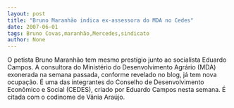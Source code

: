 ```yaml
---
layout: post
title: "Bruno Maranhão indica ex-assessora do MDA no Cedes"
date: 2007-06-01
tags: Bruno Covas,maranhão,Mercedes,sindicato
author: None
---
```

O petista Bruno&nbsp;Maranh&atilde;o tem mesmo prest&iacute;gio junto ao socialista Eduardo Campos.
A consultora do Minist&eacute;rio do Desenvolvimento Agr&aacute;rio (MDA) exonerada na semana passada, conforme revelado no blog, j&aacute; tem nova ocupa&ccedil;&atilde;o. 
&Eacute; uma das integrantes do Conselho de Desenvolvimento Econ&ocirc;mico e Social (CEDES), criado por Eduardo Campos nesta semana. &Eacute; citada com o codinome de V&acirc;nia Ara&uacute;jo. 
